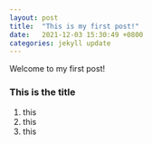 ```yaml
---
layout: post
title:  "This is my first post!"
date:   2021-12-03 15:30:49 +0800
categories: jekyll update
---
```

Welcome to my first post!

### This is the title
1. this
2. this
3. this
